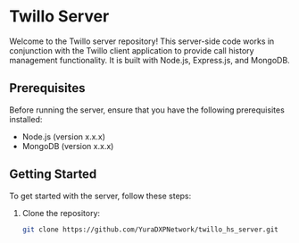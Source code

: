 # Twillo Server

Welcome to the Twillo server repository! This server-side code works in conjunction with the Twillo client application to provide call history management functionality. It is built with Node.js, Express.js, and MongoDB.

## Prerequisites

Before running the server, ensure that you have the following prerequisites installed:

- Node.js (version x.x.x)
- MongoDB (version x.x.x)

## Getting Started

To get started with the server, follow these steps:

1. Clone the repository:

   ```bash
   git clone https://github.com/YuraDXPNetwork/twillo_hs_server.git
   ```
